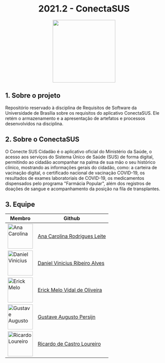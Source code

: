 <h1> <center> 2021.2 - ConectaSUS </center> </h1>

<p align="center">
  <img width="200" src="https://user-images.githubusercontent.com/49570180/152342175-84f56765-ec70-47c2-a16a-437b8a9f3ae8.png">
</p>


## 1. Sobre o projeto
Repositório reservado à disciplina de Requisitos de Software da Universidade de Brasília sobre os requisitos do aplicativo ConectaSUS. Ele retém o armazenamento e a apresentação de artefatos e processos desenvolvidos na disciplina.


## 2. Sobre o ConectaSUS
O Conecte SUS Cidadão é o aplicativo oficial do Ministério da Saúde, o acesso aos serviços do Sistema Único de Saúde (SUS) de forma digital, permitindo ao cidadão acompanhar na palma de sua mão o seu histórico clínico, mostrando as informações gerais do cidadão, como: a carteira de vacinação digital, o certificado nacional de vacinação COVID-19, os resultados de exames laboratoriais de COVID-19, os medicamentos dispensados pelo programa "Farmácia Popular", além dos registros de doações de sangue e acompanhamento da posição na fila de transplantes.


## 3. Equipe

|  Membro | Github  |
| ------- |-------- |
| <img src="https://avatars.githubusercontent.com/u/49570180?v=4" width="80" title="Ana Carolina"> | [Ana Carolina Rodrigues Leite](https://github.com/AnaCarolinaRodriguesLeite) |
| <img src="https://avatars.githubusercontent.com/u/52768341?v=4" width="80" title="Daniel Vinicius"> | [Daniel Vinicius Ribeiro Alves](https://github.com/DanielViniciusAlves) |
| <img src="https://avatars.githubusercontent.com/u/48844857?v=4" width="80" title="Erick Melo"> | [Erick Melo Vidal de Oliveira](https://github.com/ErickMVdO)  |
| <img src="https://avatars.githubusercontent.com/u/56366957?v=4" width="80" title="Gustave Augusto"> | [Gustave Augusto Persijn](https://github.com/gpersijn)  |
| <img src="https://avatars.githubusercontent.com/u/83254747?v=4" width="80" title="Ricardo Loureiro"> | [Ricardo de Castro Loureiro](https://github.com/castroricardo1) |
